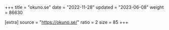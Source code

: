 +++
title = "okuno.se"
date = "2022-11-28"
updated = "2023-06-08"
weight = 86630

[extra]
source = "https://okuno.se/"
ratio = 2
size = 85
+++
